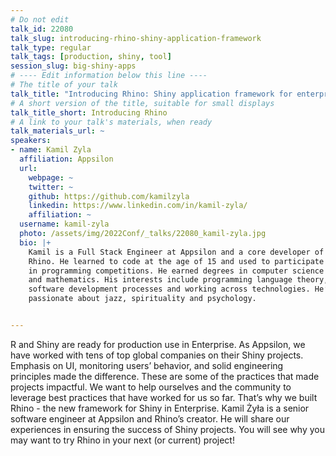```yaml
---
# Do not edit
talk_id: 22080
talk_slug: introducing-rhino-shiny-application-framework
talk_type: regular
talk_tags: [production, shiny, tool]
session_slug: big-shiny-apps
# ---- Edit information below this line ----
# The title of your talk
talk_title: "Introducing Rhino: Shiny application framework for enterprise"
# A short version of the title, suitable for small displays
talk_title_short: Introducing Rhino
# A link to your talk's materials, when ready
talk_materials_url: ~
speakers:
- name: Kamil Zyla
  affiliation: Appsilon
  url:
    webpage: ~
    twitter: ~
    github: https://github.com/kamilzyla
    linkedin: https://www.linkedin.com/in/kamil-zyla/
    affiliation: ~
  username: kamil-zyla
  photo: /assets/img/2022Conf/_talks/22080_kamil-zyla.jpg
  bio: |+
    Kamil is a Full Stack Engineer at Appsilon and a core developer of
    Rhino. He learned to code at the age of 15 and used to participate
    in programming competitions. He earned degrees in computer science
    and mathematics. His interests include programming language theory,
    software development processes and working across technologies. He’s
    passionate about jazz, spirituality and psychology.


---
```


<!-- ABSTRACT ----
Please write abstract below. You may use simple markdown (links, code style, bold, italics)
-->

R and Shiny are ready for production use in Enterprise. As Appsilon, we have
worked with tens of top global companies on their Shiny projects. Emphasis
on UI, monitoring users’ behavior, and solid engineering principles made the
difference. These are some of the practices that made projects impactful.
We want to help ourselves and the community to leverage best practices that
have worked for us so far. That’s why we built Rhino - the new framework for
Shiny in Enterprise. Kamil Żyła is a senior software engineer at Appsilon and
Rhino’s creator. He will share our experiences in ensuring the success of Shiny
projects. You will see why you may want to try Rhino in your next (or current)
project!
